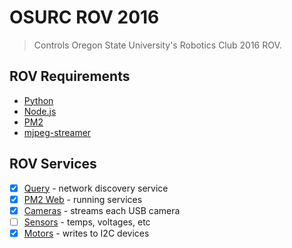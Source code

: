 # OSURC ROV 2016
> Controls Oregon State University's Robotics Club 2016 ROV.

## ROV Requirements

- [Python](https://www.python.org/downloads/release/python-2710/)
- [Node.js](https://nodejs.org/en/)
- [PM2](https://www.npmjs.com/package/pm2)
- [mjpeg-streamer](https://github.com/jacksonliam/mjpg-streamer)

## ROV Services

- [x] [Query](docs/query.md) - network discovery service
- [x] [PM2 Web](docs/pm2_web.md) - running services
- [x] [Cameras](docs/cameras.md) - streams each USB camera
- [ ] [Sensors](docs/sensors.md) - temps, voltages, etc
- [x] [Motors](docs/motors.md) - writes to I2C devices
